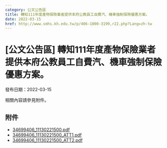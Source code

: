 ```yaml
---
category: 公文公告區
title: 轉知111年度產物保險業者提供本府公教員工自費汽、機車強制保險優惠方案。
date: 2022-03-15
href: http://www.smhs.kh.edu.tw/p/406-1000-3199,r22.php?Lang=zh-tw
---
```


# [公文公告區] 轉知111年度產物保險業者提供本府公教員工自費汽、機車強制保險優惠方案。

發布日期：2022-03-15

相關內容請參見附件。

## 附件

- [34699406_11130221500.pdf](https://www.smhs.kh.edu.tw/var/file/0/1000/attach/95/pta_2972_812308_33961.pdf)
- [34699406_11130221500_ATT1.pdf](https://www.smhs.kh.edu.tw/var/file/0/1000/attach/95/pta_2973_3833766_33964.pdf)
- [34699406_11130221500_ATT2.pdf](https://www.smhs.kh.edu.tw/var/file/0/1000/attach/95/pta_2974_7190341_33965.pdf)
